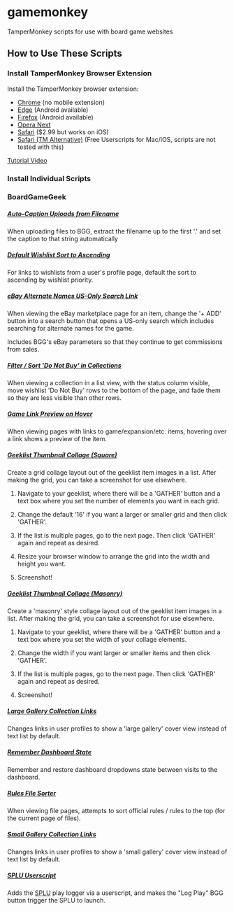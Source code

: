 # gamemonkey
TamperMonkey scripts for use with board game websites

## How to Use These Scripts

### Install TamperMonkey Browser Extension

Install the TamperMonkey browser extension:

- [Chrome](https://chromewebstore.google.com/detail/tampermonkey/dhdgffkkebhmkfjojejmpbldmpobfkfo)
(no mobile extension)
- [Edge](https://microsoftedge.microsoft.com/addons/detail/iikmkjmpaadaobahmlepeloendndfphd) 
  (Android available)
- [Firefox](https://addons.mozilla.org/en-US/firefox/addon/tampermonkey/) (Android available)
- [Opera Next](https://addons.opera.com/en/extensions/details/tampermonkey-beta/)
- [Safari](https://apps.apple.com/app/tampermonkey/id6738342400) ($2.99 but works on iOS)
- [Safari (TM Alternative)](https://itunes.apple.com/us/app/userscripts/id1463298887) 
  (Free Userscripts for Mac/iOS, scripts are not tested with this)

[Tutorial Video](https://www.youtube.com/watch?v=8tyjJD65zws)

### Install Individual Scripts

### BoardGameGeek

##### [Auto-Caption Uploads from Filename](https://raw.githubusercontent.com/j5bot/gamemonkey/refs/heads/main/boardgamegeek/autoCaptionUploads.user.js)

When uploading files to BGG, extract the filename up to the first '.' and set the caption to 
that string automatically

##### [Default Wishlist Sort to Ascending](https://raw.githubusercontent.com/j5bot/gamemonkey/refs/heads/main/boardgamegeek/sortWishlistLinks.user.js)

For links to wishlists from a user's profile page, default the sort to ascending by wishlist 
priority.

##### [eBay Alternate Names US-Only Search Link](https://raw.githubusercontent.com/j5bot/gamemonkey/refs/heads/main/boardgamegeek/ebayAltNamesSearchLink.user.js)

When viewing the eBay marketplace page for an item, change the '+ ADD' button into a search 
button that opens a US-only search which includes searching for alternate names for the game.

Includes BGG's eBay parameters so that they continue to get commissions from sales.

##### [Filter / Sort 'Do Not Buy' in Collections](https://raw.githubusercontent.com/j5bot/gamemonkey/refs/heads/main/boardgamegeek/filterDoNotBuy.user.js)

When viewing a collection in a list view, with the status column visible, move wishlist 'Do Not 
Buy' rows to the bottom of the page, and fade them so they are less visible than other rows.

##### [Game Link Preview on Hover](https://raw.githubusercontent.com/j5bot/gamemonkey/refs/heads/main/boardgamegeek/gameLinkPreview.user.js)

When viewing pages with links to game/expansion/etc. items, hovering over a link shows a preview 
of the item.

##### [Geeklist Thumbnail Collage (Square)](https://raw.githubusercontent.com/j5bot/gamemonkey/refs/heads/main/boardgamegeek/geeklistThumbCollage.user.js)

Create a grid collage layout out of the geeklist item images in a list.  After making the grid, 
you can take a screenshot for use elsewhere.

1. Navigate to your geeklist, where there will be a 'GATHER' button and a text box where you set 
the number of elements you want in each grid.

2. Change the default '16' if you want a larger or smaller grid and then click 'GATHER'.

3. If the list is multiple pages, go to the next page.  Then click 'GATHER' again and repeat as 
desired.

4. Resize your browser window to arrange the grid into the width and height you want.

5. Screenshot!

##### [Geeklist Thumbnail Collage (Masonry)](https://raw.githubusercontent.com/j5bot/gamemonkey/refs/heads/main/boardgamegeek/geeklistThumbCollageMasonry.user.js)

Create a 'masonry' style collage layout out of the geeklist item images in a list.  After making 
the grid, you can take a screenshot for use elsewhere.

1. Navigate to your geeklist, where there will be a 'GATHER' button and a text box where you set
   the width of your collage elements.

2. Change the width if you want larger or smaller items and then click 'GATHER'.

3. If the list is multiple pages, go to the next page.  Then click 'GATHER' again and repeat as
   desired.

4. Screenshot!

##### [Large Gallery Collection Links](https://raw.githubusercontent.com/j5bot/gamemonkey/refs/heads/main/boardgamegeek/largeGalleryCollectionLinks.user.js)

Changes links in user profiles to show a 'large gallery' cover view instead of text list by default.

##### [Remember Dashboard State](https://raw.githubusercontent.com/j5bot/gamemonkey/refs/heads/main/boardgamegeek/rememberDashboardState.user.js)

Remember and restore dashboard dropdowns state between visits to the dashboard.

##### [Rules File Sorter](https://raw.githubusercontent.com/j5bot/gamemonkey/refs/heads/main/boardgamegeek/rulesFilesSorter.user.js)

When viewing file pages, attempts to sort official rules / rules to the top (for the current 
page of files).

##### [Small Gallery Collection Links](https://raw.githubusercontent.com/j5bot/gamemonkey/refs/heads/main/boardgamegeek/smallGalleryCollectionLinks.user.js)

Changes links in user profiles to show a 'small gallery' cover view instead of text list by default.

##### [SPLU Userscript](https://raw.githubusercontent.com/j5bot/gamemonkey/refs/heads/main/boardgamegeek/splu.user.js)

Adds the [SPLU](https://boardgamegeek.com/guild/3403) play logger via a userscript, and makes the "Log Play" BGG button trigger the SPLU 
to launch.
